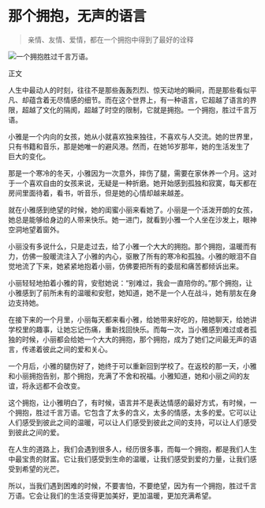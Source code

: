 # 那个拥抱，无声的语言

> 亲情、友情、爱情，都在一个拥抱中得到了最好的诠释

![一个拥抱胜过千言万语。](/images/8125a1073b314903b890a7f011994936.jpg)


正文

人生中最动人的时刻，往往不是那些轰轰烈烈、惊天动地的瞬间，而是那些看似平凡、却蕴含着无尽情感的细节。而在这个世界上，有一种语言，它超越了语言的界限，超越了文化的隔阂，超越了时空的限制，它就是拥抱。一个拥抱，胜过千言万语。

小雅是一个内向的女孩，她从小就喜欢独来独往，不喜欢与人交流。她的世界里，只有书籍和音乐，那是她唯一的避风港。然而，在她16岁那年，她的生活发生了巨大的变化。

那是一个寒冷的冬天，小雅因为一次意外，摔伤了腿，需要在家休养一个月。这对于一个喜欢自由的女孩来说，无疑是一种折磨。她开始感到孤独和寂寞，每天都在房间里面待着，看书，听音乐，但是她的心情却越来越差。

就在小雅感到绝望的时候，她的闺蜜小丽来看她了。小丽是一个活泼开朗的女孩，她总是能够给身边的人带来快乐。她一进门，就看到小雅一个人坐在沙发上，眼神空洞地望着窗外。

小丽没有多说什么，只是走过去，给了小雅一个大大的拥抱。那个拥抱，温暖而有力，仿佛一股暖流注入了小雅的内心，驱散了所有的寒冷和孤独。小雅的眼泪不自觉地流了下来，她紧紧地抱着小丽，仿佛要把所有的委屈和痛苦都倾诉出来。

小丽轻轻地拍着小雅的背，安慰她说：“别难过，我会一直陪你的。”那个拥抱，让小雅感到了前所未有的温暖和安慰，她知道，她不是一个人在战斗，她有朋友在身边支持她。

在接下来的一个月里，小丽每天都来看小雅，给她带来好吃的，陪她聊天，给她讲学校里的趣事，让她忘记伤痛，重新找回快乐。而每一次，当小雅感到难过或者孤独的时候，小丽都会给她一个大大的拥抱，那个拥抱，成为了她们之间最无声的语言，传递着彼此之间的爱和关心。

一个月后，小雅的腿伤好了，她终于可以重新回到学校了。在返校的那一天，小雅和小丽拥抱告别，那个拥抱，充满了不舍和祝福。小雅知道，她和小丽之间的友谊，将永远都不会改变。

这个拥抱，让小雅明白了，有时候，语言并不是表达情感的最好方式，有时候，一个拥抱，胜过千言万语。它包含了太多的含义，太多的情感，太多的爱。它可以让人们感受到彼此之间的温暖，可以让人们感受到彼此之间的支持，可以让人们感受到彼此之间的爱。

在人生的道路上，我们会遇到很多人，经历很多事，而每一个拥抱，都是我们人生中最宝贵的财富。它让我们感受到生命的温暖，让我们感受到爱的力量，让我们感受到希望的光芒。

所以，当我们遇到困难的时候，不要害怕，不要绝望，因为有一个拥抱，胜过千言万语。它会让我们的生活变得更加美好，更加温暖，更加充满希望。